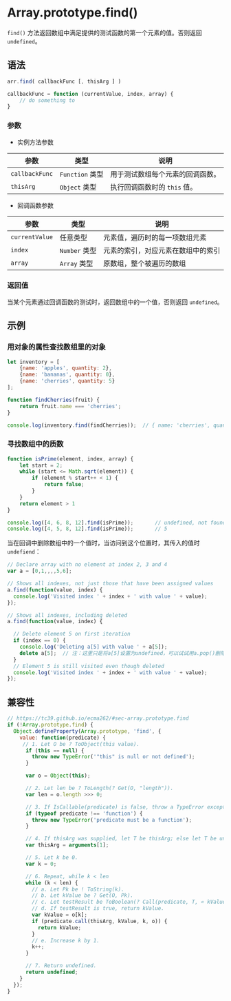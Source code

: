 # Array.prototype.find()

 `find()` 方法返回数组中满足提供的测试函数的第一个元素的值。否则返回 `undefined`。

## 语法	

```javascript
arr.find( callbackFunc [, thisArg ] )

callbackFunc = function (currentValue, index, array) {
    // do something to 
}
```

### 参数

- 实例方法参数

| 参数           | 类型            | 说明                             |
| -------------- | --------------- | -------------------------------- |
| `callbackFunc` | `Function` 类型 | 用于测试数组每个元素的回调函数。 |
| `thisArg`      | `Object` 类型   | 执行回调函数时的 `this` 值。     |

- 回调函数参数

| 参数           | 类型          | 说明                               |
| -------------- | ------------- | ---------------------------------- |
| `currentValue` | 任意类型      | 元素值，遍历时的每一项数组元素     |
| `index`        | `Number` 类型 | 元素的索引，对应元素在数组中的索引 |
| `array`        | `Array` 类型  | 原数组，整个被遍历的数组           |

### 返回值

当某个元素通过回调函数的测试时，返回数组中的一个值，否则返回 `undefined`。

## 示例

### 用对象的属性查找数组里的对象

```javascript
let inventory = [
    {name: 'apples', quantity: 2},
    {name: 'bananas', quantity: 0},
    {name: 'cherries', quantity: 5}
];

function findCherries(fruit) {
    return fruit.name === 'cherries';
}

console.log(inventory.find(findCherries));	// { name: 'cherries', quantity: 5 }
```

### 寻找数组中的质数

```javascript
function isPrime(element, index, array) {
    let start = 2;
    while (start <= Math.sqrt(element)) {
        if (element % start++ < 1) {
            return false;
        }
    }
    return element > 1
}

console.log([4, 6, 8, 12].find(isPrime));		// undefined, not found
console.log([4, 5, 8, 12].find(isPrime));		// 5
```

当在回调中删除数组中的一个值时，当访问到这个位置时，其传入的值时 `undefiend`：

```javascript
// Declare array with no element at index 2, 3 and 4
var a = [0,1,,,,5,6];

// Shows all indexes, not just those that have been assigned values
a.find(function(value, index) {
  console.log('Visited index ' + index + ' with value ' + value); 
});

// Shows all indexes, including deleted
a.find(function(value, index) {

  // Delete element 5 on first iteration
  if (index == 0) {
    console.log('Deleting a[5] with value ' + a[5]);
    delete a[5];  // 注：这里只是将a[5]设置为undefined，可以试试用a.pop()删除最后一项，依然会遍历到被删的那一项
  }
  // Element 5 is still visited even though deleted
  console.log('Visited index ' + index + ' with value ' + value); 
});
```

## 兼容性

```javascript
// https://tc39.github.io/ecma262/#sec-array.prototype.find
if (!Array.prototype.find) {
  Object.defineProperty(Array.prototype, 'find', {
    value: function(predicate) {
     // 1. Let O be ? ToObject(this value).
      if (this == null) {
        throw new TypeError('"this" is null or not defined');
      }

      var o = Object(this);

      // 2. Let len be ? ToLength(? Get(O, "length")).
      var len = o.length >>> 0;

      // 3. If IsCallable(predicate) is false, throw a TypeError exception.
      if (typeof predicate !== 'function') {
        throw new TypeError('predicate must be a function');
      }

      // 4. If thisArg was supplied, let T be thisArg; else let T be undefined.
      var thisArg = arguments[1];

      // 5. Let k be 0.
      var k = 0;

      // 6. Repeat, while k < len
      while (k < len) {
        // a. Let Pk be ! ToString(k).
        // b. Let kValue be ? Get(O, Pk).
        // c. Let testResult be ToBoolean(? Call(predicate, T, « kValue, k, O »)).
        // d. If testResult is true, return kValue.
        var kValue = o[k];
        if (predicate.call(thisArg, kValue, k, o)) {
          return kValue;
        }
        // e. Increase k by 1.
        k++;
      }

      // 7. Return undefined.
      return undefined;
    }
  });
}
```


